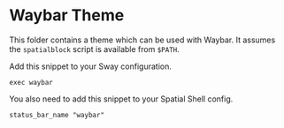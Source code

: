 # Waybar Theme

This folder contains a theme which can be used with Waybar. It assumes the
`spatialblock` script is available from `$PATH`.

Add this snippet to your Sway configuration.

```
exec waybar
```

You also need to add this snippet to your Spatial Shell config.

```
status_bar_name "waybar"
```
